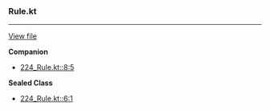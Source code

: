 ### Rule.kt
---
[View file](files/224_Rule.kt)

**Companion**

 - [224_Rule.kt::8:5](files/224_Rule.kt#L:8)

**Sealed Class**

 - [224_Rule.kt::6:1](files/224_Rule.kt#L:6)
